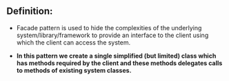 ## Definition:
- Facade pattern is used to hide the complexities of the
underlying system/library/framework to provide an interface
to the client using which the client can access the system.

- **In this pattern we create a single simplified (but limited)
class which has methods required by the client
and these methods delegates calls to methods of existing 
system classes.**  